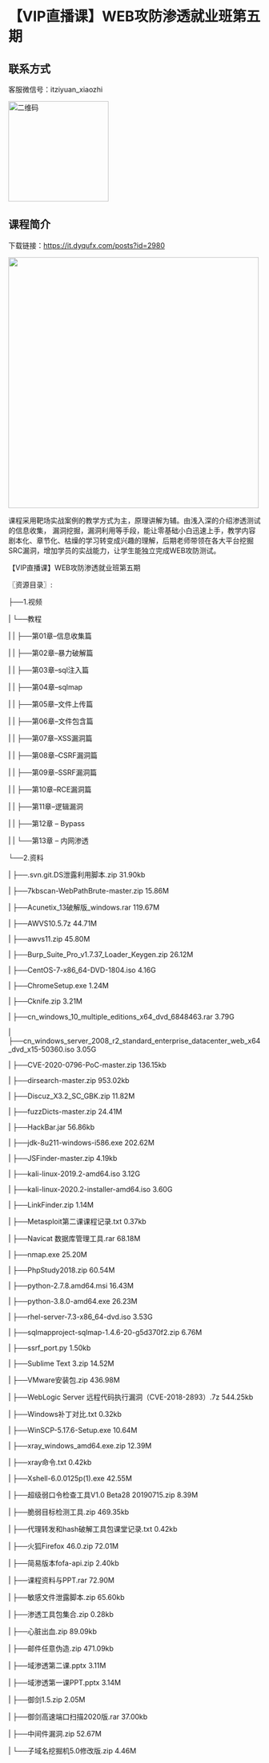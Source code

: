 # 【VIP直播课】WEB攻防渗透就业班第五期

## 联系方式

客服微信号：itziyuan_xiaozhi

<img src="https://ziyuanyun.oss-cn-guangzhou.aliyuncs.com/common/20240614073449/666b82192834a.jpg" width="200" height="200" alt="二维码">

## 课程简介

下载链接：https://it.dyqufx.com/posts?id=2980

<img src="https://ziyuanyun.oss-cn-guangzhou.aliyuncs.com/yun/20240515184500/6644922c93235.jpg" width="500" alt="">

  课程采用靶场实战案例的教学方式为主，原理讲解为辅。由浅入深的介绍渗透测试的信息收集， 漏洞挖掘，漏洞利用等手段，能让零基础小白迅速上手，教学内容剧本化、章节化、枯燥的学习转变成兴趣的理解，后期老师带领在各大平台挖掘SRC漏洞，增加学员的实战能力，让学生能独立完成WEB攻防测试。

 【VIP直播课】WEB攻防渗透就业班第五期



 

 〖资源目录〗:

 ├──1.视频

 | └──教程

 | | ├──第01章–信息收集篇

 | | ├──第02章–暴力破解篇

 | | ├──第03章–sql注入篇

 | | ├──第04章–sqlmap

 | | ├──第05章–文件上传篇

 | | ├──第06章–文件包含篇

 | | ├──第07章–XSS漏洞篇

 | | ├──第08章–CSRF漏洞篇

 | | ├──第09章–SSRF漏洞篇

 | | ├──第10章–RCE漏洞篇

 | | ├──第11章–逻辑漏洞

 | | ├──第12章 – Bypass

 | | └──第13章 – 内网渗透

 └──2.资料

 | ├──.svn.git.DS泄露利用脚本.zip 31.90kb

 | ├──7kbscan-WebPathBrute-master.zip 15.86M

 | ├──Acunetix_13破解版_windows.rar 119.67M

 | ├──AWVS10.5.7z 44.71M

 | ├──awvs11.zip 45.80M

 | ├──Burp_Suite_Pro_v1.7.37_Loader_Keygen.zip 26.12M

 | ├──CentOS-7-x86_64-DVD-1804.iso 4.16G

 | ├──ChromeSetup.exe 1.24M

 | ├──Cknife.zip 3.21M

 | ├──cn_windows_10_multiple_editions_x64_dvd_6848463.rar 3.79G

 | ├──cn_windows_server_2008_r2_standard_enterprise_datacenter_web_x64_dvd_x15-50360.iso 3.05G

 | ├──CVE-2020-0796-PoC-master.zip 136.15kb

 | ├──dirsearch-master.zip 953.02kb

 | ├──Discuz_X3.2_SC_GBK.zip 11.82M

 | ├──fuzzDicts-master.zip 24.41M

 | ├──HackBar.jar 56.86kb

 | ├──jdk-8u211-windows-i586.exe 202.62M

 | ├──JSFinder-master.zip 4.19kb

 | ├──kali-linux-2019.2-amd64.iso 3.12G

 | ├──kali-linux-2020.2-installer-amd64.iso 3.60G

 | ├──LinkFinder.zip 1.14M

 | ├──Metasploit第二课课程记录.txt 0.37kb

 | ├──Navicat 数据库管理工具.rar 68.18M

 | ├──nmap.exe 25.20M

 | ├──PhpStudy2018.zip 60.54M

 | ├──python-2.7.8.amd64.msi 16.43M

 | ├──python-3.8.0-amd64.exe 26.23M

 | ├──rhel-server-7.3-x86_64-dvd.iso 3.53G

 | ├──sqlmapproject-sqlmap-1.4.6-20-g5d370f2.zip 6.76M

 | ├──ssrf_port.py 1.50kb

 | ├──Sublime Text 3.zip 14.52M

 | ├──VMware安装包.zip 436.98M

 | ├──WebLogic Server 远程代码执行漏洞（CVE-2018-2893）.7z 544.25kb

 | ├──Windows补丁对比.txt 0.32kb

 | ├──WinSCP-5.17.6-Setup.exe 10.64M

 | ├──xray_windows_amd64.exe.zip 12.39M

 | ├──xray命令.txt 0.42kb

 | ├──Xshell-6.0.0125p(1).exe 42.55M

 | ├──超级弱口令检查工具V1.0 Beta28 20190715.zip 8.39M

 | ├──脆弱目标检测工具.zip 469.35kb

 | ├──代理转发和hash破解工具包课堂记录.txt 0.42kb

 | ├──火狐Firefox 46.0.zip 72.01M

 | ├──简易版本fofa-api.zip 2.40kb

 | ├──课程资料与PPT.rar 72.90M

 | ├──敏感文件泄露脚本.zip 65.60kb

 | ├──渗透工具包集合.zip 0.28kb

 | ├──心脏出血.zip 89.09kb

 | ├──邮件任意伪造.zip 471.09kb

 | ├──域渗透第二课.pptx 3.11M

 | ├──域渗透第一课PPT.pptx 3.14M

 | ├──御剑1.5.zip 2.05M

 | ├──御剑高速端口扫描2020版.rar 37.00kb

 | ├──中间件漏洞.zip 52.67M

 | └──子域名挖掘机5.0修改版.zip 4.46M

  